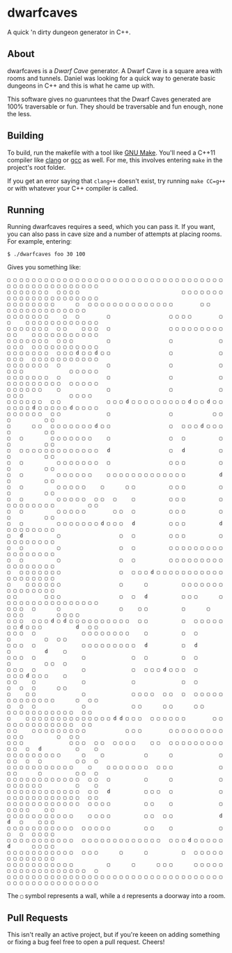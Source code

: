 # dwarfcaves
A quick 'n dirty dungeon generator in C++.

## About
dwarfcaves is a *Dwarf Cave* generator. A Dwarf Cave is a square area with rooms and tunnels. Daniel was looking for a quick way to generate basic dungeons in C++ and this is what he came up with.

This software gives no guaruntees that the Dwarf Caves generated are 100% traversable or fun. They should be traversable and fun enough, none the less.

## Building
To build, run the makefile with a tool like [GNU Make](https://www.gnu.org/software/make/). You'll need a C++11 compiler like [clang](http://clang.llvm.org/) or [gcc](https://gcc.gnu.org/) as well. For me, this involves entering `make` in the project's root folder.

If you get an error saying that `clang++` doesn't exist, try running `make CC=g++` or with whatever your C++ compiler is called.

## Running
Running dwarfcaves requires a seed, which you can pass it. If you want, you can also pass in cave size and a number of attempts at placing rooms. For example, entering:
```
$ ./dwarfcaves foo 30 100
```
Gives you something like:
```
▢ ▢ ▢ ▢ ▢ ▢ ▢ ▢ ▢ ▢ ▢ ▢ ▢ ▢ ▢ ▢ ▢ ▢ ▢ ▢ ▢ ▢ ▢ ▢ ▢ ▢ ▢ ▢ ▢ ▢ ▢ ▢ ▢ ▢ ▢ ▢ ▢ ▢ ▢ ▢ ▢ ▢ ▢ ▢ ▢ ▢ ▢ ▢ ▢ ▢ 
▢ ▢ ▢ ▢ ▢ ▢ ▢   ▢ ▢ ▢ ▢                                 ▢ ▢ ▢ ▢ ▢ ▢ ▢ ▢ ▢ ▢ ▢ ▢ ▢ ▢ ▢ ▢ ▢ ▢ ▢ ▢ ▢ ▢ 
▢ ▢ ▢ ▢ ▢ ▢ ▢ ▢       ▢   ▢ ▢ ▢ ▢ ▢ ▢ ▢ ▢ ▢ ▢ ▢ ▢ ▢ ▢         ▢ ▢         ▢ ▢ ▢ ▢ ▢ ▢ ▢ ▢ ▢ ▢ ▢ ▢ ▢ 
▢ ▢ ▢ ▢ ▢ ▢ ▢     ▢   ▢         ▢                   ▢ ▢ ▢ ▢         ▢ ▢     ▢ ▢ ▢ ▢ ▢ ▢ ▢ ▢ ▢ ▢ ▢ ▢ 
▢ ▢ ▢ ▢ ▢ ▢ ▢   ▢ ▢     ▢ ▢ ▢   ▢                   ▢ ▢ ▢ ▢ ▢ ▢ ▢ ▢ ▢ ▢ ▢     ▢ ▢ ▢ ▢ ▢ ▢ ▢ ▢ ▢ ▢ ▢ 
▢ ▢ ▢ ▢ ▢ ▢ ▢   ▢ ▢ ▢           ▢                   ▢               ▢ ▢ ▢ ▢   ▢ ▢ ▢ ▢ ▢ ▢ ▢ ▢ ▢ ▢ ▢ 
▢ ▢ ▢ ▢ ▢ ▢ ▢   ▢ ▢ ▢ d ▢ ▢ d ▢ ▢                   ▢               ▢ ▢ ▢ ▢   ▢ ▢ ▢ ▢ ▢ ▢ ▢ ▢ ▢ ▢ ▢ 
▢ ▢ ▢ ▢ ▢ ▢ ▢   ▢               ▢                   ▢               ▢ ▢ ▢ ▢               ▢ ▢ ▢ ▢ ▢ 
▢ ▢ ▢ ▢ ▢ ▢ ▢   ▢               ▢                   ▢               ▢ ▢ ▢ ▢ ▢ ▢ ▢ ▢ ▢ ▢   ▢ ▢ ▢ ▢ ▢ 
▢ ▢ ▢ ▢ ▢ ▢     ▢               ▢                   ▢               ▢   ▢ ▢ ▢               ▢ ▢ ▢ ▢ 
▢ ▢ ▢ ▢ ▢ ▢   ▢ ▢               ▢ ▢ ▢ d ▢ ▢ ▢ ▢ ▢ ▢ ▢ ▢ ▢ d ▢ ▢ d ▢ ▢ ▢ ▢ ▢ ▢ d ▢ ▢ ▢ ▢ ▢ d ▢ ▢ ▢ ▢ 
▢ ▢ ▢ ▢ ▢ ▢   ▢ ▢               ▢                   ▢             ▢ ▢               ▢           ▢ ▢ 
▢       ▢ ▢   ▢ ▢ ▢ ▢ ▢ ▢ ▢ d ▢ ▢                   ▢   ▢ ▢ ▢ d ▢ ▢ ▢               ▢           ▢ ▢ 
▢   ▢         ▢ ▢ ▢ ▢ ▢ ▢ ▢     ▢                   ▢   ▢           ▢               ▢           ▢ ▢ 
▢   ▢ ▢ ▢ ▢ ▢ ▢ ▢ ▢ ▢ ▢ ▢ ▢ ▢   d                   ▢   d           ▢               ▢           ▢ ▢ 
▢   ▢           ▢ ▢ ▢ ▢ ▢ ▢ ▢   ▢                   ▢ ▢ ▢           ▢               ▢           ▢ ▢ 
▢   ▢           ▢ ▢ ▢ ▢ ▢ ▢     ▢ ▢ ▢ ▢ ▢ ▢ ▢ ▢ ▢ ▢ ▢ ▢ ▢           d               ▢           ▢ ▢ 
▢   ▢           ▢ ▢ ▢ ▢ ▢     ▢       ▢ ▢           ▢ ▢ ▢           ▢               ▢           ▢ ▢ 
▢   ▢           ▢ ▢ ▢ ▢ ▢   ▢ ▢   ▢     ▢           ▢ ▢ ▢           ▢ ▢ ▢ ▢ ▢ ▢ ▢ ▢ ▢           ▢ ▢ 
▢   ▢           ▢ ▢ ▢ ▢ ▢         ▢ ▢   ▢           ▢ ▢ ▢           ▢               ▢           ▢ ▢ 
▢   ▢           ▢ ▢ ▢ ▢ ▢ ▢ ▢ d ▢ ▢ ▢   d           ▢ ▢ ▢           d               ▢ ▢ ▢ ▢ ▢ ▢ ▢ ▢ 
▢   d           ▢                   ▢   ▢           ▢ ▢ ▢           ▢               ▢ ▢ ▢ ▢ ▢ ▢ ▢ ▢ 
▢   ▢           ▢                   ▢   ▢           ▢ ▢ ▢ ▢ ▢ ▢ ▢ ▢ ▢               ▢ ▢ ▢ ▢ ▢ ▢ ▢ ▢ 
▢   ▢           ▢                   ▢   ▢           ▢ ▢ ▢ ▢ ▢ ▢ ▢ ▢ ▢               ▢ ▢ ▢ ▢ ▢ ▢ ▢ ▢ 
▢   ▢ ▢ ▢ ▢ ▢ ▢ ▢                   ▢   ▢ ▢ ▢ d ▢ ▢ ▢ ▢ ▢ ▢ ▢ ▢ ▢ ▢ ▢               ▢ ▢ ▢ ▢ ▢ ▢ ▢ ▢ 
▢     ▢ ▢ ▢ ▢ ▢ ▢                   ▢       ▢           ▢ ▢ ▢ ▢ ▢ ▢ ▢               ▢ ▢ ▢ ▢ ▢ ▢ ▢ ▢ 
▢ ▢         ▢ ▢ ▢                   ▢   ▢   d           ▢ ▢ ▢       ▢ ▢ ▢ ▢ ▢ ▢ ▢ ▢ ▢ ▢ ▢ ▢ ▢ ▢ ▢ ▢ 
▢ ▢ ▢   ▢       ▢                   ▢     ▢ ▢           ▢       ▢           ▢ ▢ ▢           ▢ ▢ ▢ ▢ 
▢ ▢ ▢   ▢ ▢ ▢ d ▢ d ▢ ▢ ▢ ▢ ▢ ▢ ▢ ▢ ▢ ▢   ▢ ▢           ▢   ▢ ▢ ▢ ▢ ▢ ▢ ▢ d ▢ ▢ ▢           d   ▢ ▢ 
▢ ▢ ▢   ▢               ▢ ▢ ▢ ▢ ▢ ▢ ▢ ▢     ▢           ▢   ▢                   ▢           ▢   ▢ ▢ 
▢ ▢ ▢   ▢               ▢ ▢ ▢ ▢ ▢ ▢ ▢ ▢ ▢   d           ▢   d                   ▢           d     ▢ 
▢ ▢ ▢   ▢               ▢               ▢   ▢           ▢   ▢                   ▢           ▢ ▢   ▢ 
▢ ▢ ▢   ▢               ▢               ▢   ▢ ▢ ▢ d ▢ ▢ ▢   ▢                   ▢ ▢ ▢ d ▢ ▢ ▢     ▢ 
▢ ▢     ▢               ▢               ▢               ▢   ▢                   ▢   ▢   ▢       ▢ ▢ 
▢     ▢ ▢               ▢               ▢ ▢ ▢ ▢   ▢ ▢   ▢   ▢ ▢ ▢ ▢ ▢ ▢ ▢ ▢ ▢ ▢ ▢ ▢ ▢       ▢   ▢ ▢ 
▢   ▢   ▢               ▢               ▢ ▢       ▢ ▢       ▢ ▢         ▢ ▢ ▢ ▢ ▢ ▢ ▢ ▢ ▢ ▢ ▢   ▢ ▢ 
▢     ▢ ▢ ▢ ▢ ▢ ▢ ▢ ▢ ▢ ▢ ▢ ▢ ▢ ▢ d d ▢ ▢ ▢   ▢ ▢ ▢ ▢ ▢ ▢         ▢ ▢   ▢ ▢ ▢ ▢ ▢ ▢ ▢ ▢ ▢ ▢ ▢   ▢ ▢ 
▢ ▢     ▢ ▢ ▢ ▢ ▢ ▢ ▢ ▢ ▢             ▢ ▢ ▢         ▢ ▢ ▢ ▢ ▢ ▢ ▢ ▢ ▢       ▢ ▢ ▢           ▢   ▢ ▢ 
▢ ▢ ▢               ▢ ▢ ▢   ▢ ▢   ▢ ▢ ▢ ▢     ▢ ▢   ▢ ▢ ▢ ▢ ▢ ▢ ▢ ▢ ▢ ▢ ▢   ▢   d           ▢     ▢ 
▢ ▢ ▢ ▢ ▢ ▢ ▢ ▢ ▢       ▢     ▢             ▢       ▢               ▢ ▢ ▢   ▢   ▢           ▢ ▢   ▢ 
▢ ▢ ▢ ▢ ▢ ▢ ▢ ▢ ▢ ▢ ▢     ▢     ▢ ▢ ▢ ▢ ▢ ▢ ▢   ▢ ▢ ▢               ▢ ▢ ▢       ▢           ▢ ▢   ▢ 
▢ ▢ ▢ ▢ ▢ ▢ ▢ ▢ ▢ ▢ ▢ ▢   ▢ ▢   ▢           ▢       ▢               ▢ ▢ ▢ ▢ ▢ ▢ ▢           ▢     ▢ 
▢ ▢ ▢ ▢ ▢ ▢ ▢ ▢ ▢ ▢ ▢ ▢   ▢ ▢   d           ▢ ▢ ▢   ▢               ▢ ▢ ▢ ▢ ▢ ▢ ▢ ▢ ▢ ▢ ▢ ▢ ▢   ▢ ▢ 
▢ ▢ ▢ ▢ ▢ ▢ ▢ ▢ ▢ ▢ ▢ ▢   ▢ ▢ ▢ ▢           ▢ ▢     ▢               ▢               ▢ ▢ ▢ ▢     ▢ ▢ 
▢ ▢ ▢ ▢ ▢ ▢ ▢ ▢ ▢ ▢ ▢     ▢ ▢ ▢ ▢           ▢ ▢   ▢ ▢               d               d   ▢     ▢ ▢ ▢ 
▢ ▢ ▢ ▢ ▢ ▢ ▢ ▢ ▢ ▢ ▢   ▢ ▢ ▢ ▢ ▢           ▢ ▢     ▢               ▢               ▢   ▢   ▢ ▢ ▢ ▢ 
▢ ▢ ▢ ▢ ▢ ▢ ▢ ▢ ▢ ▢ ▢   ▢ ▢ ▢ ▢ ▢ ▢ ▢ ▢ ▢ ▢ ▢ ▢ ▢   ▢ ▢ ▢ d ▢ ▢ ▢ ▢ ▢               d       ▢ ▢ ▢ ▢ 
▢ ▢ ▢ ▢ ▢ ▢ ▢ ▢ ▢ ▢ ▢   ▢ ▢ ▢       ▢       ▢           ▢   ▢ ▢ ▢ ▢ ▢               ▢ ▢ ▢ ▢ ▢ ▢ ▢ ▢ 
▢ ▢ ▢ ▢ ▢ ▢ ▢ ▢ ▢ ▢ ▢           ▢       ▢       ▢ ▢ ▢       ▢ ▢ ▢ ▢ ▢ ▢ ▢ ▢ ▢ ▢ ▢ ▢ ▢ ▢ ▢ ▢ ▢ ▢   ▢ 
▢ ▢ ▢ ▢ ▢ ▢ ▢ ▢ ▢ ▢ ▢ ▢ ▢ ▢ ▢ ▢ ▢ ▢ ▢ ▢ ▢ ▢ ▢ ▢ ▢ ▢ ▢ ▢ ▢ ▢ ▢ ▢ ▢ ▢ ▢ ▢ ▢ ▢ ▢ ▢ ▢ ▢ ▢ ▢ ▢ ▢ ▢ ▢ ▢ ▢ 
```
The `▢` symbol represents a wall, while a `d` represents a doorway into a room.

## Pull Requests
This isn't really an active project, but if you're keeen on adding something or fixing a bug feel free to open a pull request. Cheers!
